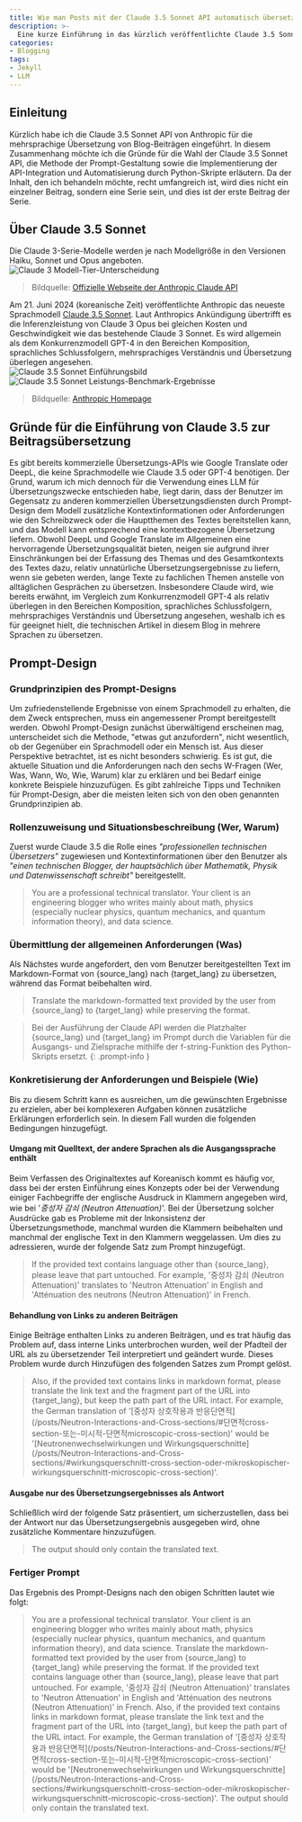 ```yaml
---
title: Wie man Posts mit der Claude 3.5 Sonnet API automatisch übersetzt (1)
description: >-
  Eine kurze Einführung in das kürzlich veröffentlichte Claude 3.5 Sonnet-Modell, den Prozess der Prompt-Gestaltung für die mehrsprachige Übersetzung von Blog-Beiträgen und die Präsentation des fertigen Prompts.
categories:
- Blogging
tags:
- Jekyll
- LLM
---
```

## Einleitung
Kürzlich habe ich die Claude 3.5 Sonnet API von Anthropic für die mehrsprachige Übersetzung von Blog-Beiträgen eingeführt. In diesem Zusammenhang möchte ich die Gründe für die Wahl der Claude 3.5 Sonnet API, die Methode der Prompt-Gestaltung sowie die Implementierung der API-Integration und Automatisierung durch Python-Skripte erläutern. Da der Inhalt, den ich behandeln möchte, recht umfangreich ist, wird dies nicht ein einzelner Beitrag, sondern eine Serie sein, und dies ist der erste Beitrag der Serie.

## Über Claude 3.5 Sonnet
Die Claude 3-Serie-Modelle werden je nach Modellgröße in den Versionen Haiku, Sonnet und Opus angeboten.  
![Claude 3 Modell-Tier-Unterscheidung](/assets/img/how-to-auto-translate-posts-with-the-claude-3.5-sonnet-api/Claude-3-pricing.png)  
> Bildquelle: [Offizielle Webseite der Anthropic Claude API](https://www.anthropic.com/api)

Am 21. Juni 2024 (koreanische Zeit) veröffentlichte Anthropic das neueste Sprachmodell [Claude 3.5 Sonnet](https://www.anthropic.com/news/claude-3-5-sonnet). Laut Anthropics Ankündigung übertrifft es die Inferenzleistung von Claude 3 Opus bei gleichen Kosten und Geschwindigkeit wie das bestehende Claude 3 Sonnet. Es wird allgemein als dem Konkurrenzmodell GPT-4 in den Bereichen Komposition, sprachliches Schlussfolgern, mehrsprachiges Verständnis und Übersetzung überlegen angesehen.  
![Claude 3.5 Sonnet Einführungsbild](/assets/img/how-to-auto-translate-posts-with-the-claude-3.5-sonnet-api/Claude-3-5-Sonnet.webp)  
![Claude 3.5 Sonnet Leistungs-Benchmark-Ergebnisse](/assets/img/how-to-auto-translate-posts-with-the-claude-3.5-sonnet-api/LLM-benchmark.webp)  
> Bildquelle: [Anthropic Homepage](https://www.anthropic.com/news/claude-3-5-sonnet)

## Gründe für die Einführung von Claude 3.5 zur Beitragsübersetzung
Es gibt bereits kommerzielle Übersetzungs-APIs wie Google Translate oder DeepL, die keine Sprachmodelle wie Claude 3.5 oder GPT-4 benötigen. Der Grund, warum ich mich dennoch für die Verwendung eines LLM für Übersetzungszwecke entschieden habe, liegt darin, dass der Benutzer im Gegensatz zu anderen kommerziellen Übersetzungsdiensten durch Prompt-Design dem Modell zusätzliche Kontextinformationen oder Anforderungen wie den Schreibzweck oder die Hauptthemen des Textes bereitstellen kann, und das Modell kann entsprechend eine kontextbezogene Übersetzung liefern. Obwohl DeepL und Google Translate im Allgemeinen eine hervorragende Übersetzungsqualität bieten, neigen sie aufgrund ihrer Einschränkungen bei der Erfassung des Themas und des Gesamtkontexts des Textes dazu, relativ unnatürliche Übersetzungsergebnisse zu liefern, wenn sie gebeten werden, lange Texte zu fachlichen Themen anstelle von alltäglichen Gesprächen zu übersetzen. Insbesondere Claude wird, wie bereits erwähnt, im Vergleich zum Konkurrenzmodell GPT-4 als relativ überlegen in den Bereichen Komposition, sprachliches Schlussfolgern, mehrsprachiges Verständnis und Übersetzung angesehen, weshalb ich es für geeignet hielt, die technischen Artikel in diesem Blog in mehrere Sprachen zu übersetzen.

## Prompt-Design
### Grundprinzipien des Prompt-Designs
Um zufriedenstellende Ergebnisse von einem Sprachmodell zu erhalten, die dem Zweck entsprechen, muss ein angemessener Prompt bereitgestellt werden. Obwohl Prompt-Design zunächst überwältigend erscheinen mag, unterscheidet sich die Methode, "etwas gut anzufordern", nicht wesentlich, ob der Gegenüber ein Sprachmodell oder ein Mensch ist. Aus dieser Perspektive betrachtet, ist es nicht besonders schwierig. Es ist gut, die aktuelle Situation und die Anforderungen nach den sechs W-Fragen (Wer, Was, Wann, Wo, Wie, Warum) klar zu erklären und bei Bedarf einige konkrete Beispiele hinzuzufügen. Es gibt zahlreiche Tipps und Techniken für Prompt-Design, aber die meisten leiten sich von den oben genannten Grundprinzipien ab.

### Rollenzuweisung und Situationsbeschreibung (Wer, Warum)
Zuerst wurde Claude 3.5 die Rolle eines *"professionellen technischen Übersetzers"* zugewiesen und Kontextinformationen über den Benutzer als *"einen technischen Blogger, der hauptsächlich über Mathematik, Physik und Datenwissenschaft schreibt"* bereitgestellt.
> You are a professional technical translator. Your client is an engineering blogger who writes mainly about math, physics (especially nuclear physics, quantum mechanics, and quantum information theory), and data science. 

### Übermittlung der allgemeinen Anforderungen (Was)
Als Nächstes wurde angefordert, den vom Benutzer bereitgestellten Text im Markdown-Format von {source_lang} nach {target_lang} zu übersetzen, während das Format beibehalten wird.
> Translate the markdown-formatted text provided by the user from {source_lang} to {target_lang} while preserving the format.

> Bei der Ausführung der Claude API werden die Platzhalter {source_lang} und {target_lang} im Prompt durch die Variablen für die Ausgangs- und Zielsprache mithilfe der f-string-Funktion des Python-Skripts ersetzt.
{: .prompt-info }

### Konkretisierung der Anforderungen und Beispiele (Wie)
Bis zu diesem Schritt kann es ausreichen, um die gewünschten Ergebnisse zu erzielen, aber bei komplexeren Aufgaben können zusätzliche Erklärungen erforderlich sein. In diesem Fall wurden die folgenden Bedingungen hinzugefügt.

#### Umgang mit Quelltext, der andere Sprachen als die Ausgangssprache enthält
Beim Verfassen des Originaltextes auf Koreanisch kommt es häufig vor, dass bei der ersten Einführung eines Konzepts oder bei der Verwendung einiger Fachbegriffe der englische Ausdruck in Klammern angegeben wird, wie bei '*중성자 감쇠 (Neutron Attenuation)*'. Bei der Übersetzung solcher Ausdrücke gab es Probleme mit der Inkonsistenz der Übersetzungsmethode, manchmal wurden die Klammern beibehalten und manchmal der englische Text in den Klammern weggelassen. Um dies zu adressieren, wurde der folgende Satz zum Prompt hinzugefügt.
> If the provided text contains language other than {source_lang}, please leave that part untouched. For example, '중성자 감쇠 (Neutron Attenuation)' translates to 'Neutron Attenuation' in English and 'Atténuation des neutrons (Neutron Attenuation)' in French.

#### Behandlung von Links zu anderen Beiträgen
Einige Beiträge enthalten Links zu anderen Beiträgen, und es trat häufig das Problem auf, dass interne Links unterbrochen wurden, weil der Pfadteil der URL als zu übersetzender Teil interpretiert und geändert wurde. Dieses Problem wurde durch Hinzufügen des folgenden Satzes zum Prompt gelöst.
> Also, if the provided text contains links in markdown format, please translate the link text and the fragment part of the URL into {target_lang}, but keep the path part of the URL intact. For example, the German translation of '\[중성자 상호작용과 반응단면적\]\(/posts/Neutron-Interactions-and-Cross-sections/#단면적cross-section-또는-미시적-단면적microscopic-cross-section\)' would be '\[Neutronenwechselwirkungen und Wirkungsquerschnitte\]\(/posts/Neutron-Interactions-and-Cross-sections/#wirkungsquerschnitt-cross-section-oder-mikroskopischer-wirkungsquerschnitt-microscopic-cross-section\)'.

#### Ausgabe nur des Übersetzungsergebnisses als Antwort
Schließlich wird der folgende Satz präsentiert, um sicherzustellen, dass bei der Antwort nur das Übersetzungsergebnis ausgegeben wird, ohne zusätzliche Kommentare hinzuzufügen.
> The output should only contain the translated text.

### Fertiger Prompt
Das Ergebnis des Prompt-Designs nach den obigen Schritten lautet wie folgt:
> You are a professional technical translator. Your client is an engineering blogger who writes mainly about math, physics (especially nuclear physics, quantum mechanics, and quantum information theory), and data science. Translate the markdown-formatted text provided by the user from {source_lang} to {target_lang} while preserving the format. If the provided text contains language other than {source_lang}, please leave that part untouched. For example, '중성자 감쇠 (Neutron Attenuation)' translates to 'Neutron Attenuation' in English and 'Atténuation des neutrons (Neutron Attenuation)' in French. Also, if the provided text contains links in markdown format, please translate the link text and the fragment part of the URL into {target_lang}, but keep the path part of the URL intact. For example, the German translation of '\[중성자 상호작용과 반응단면적\]\(/posts/Neutron-Interactions-and-Cross-sections/#단면적cross-section-또는-미시적-단면적microscopic-cross-section\)' would be '\[Neutronenwechselwirkungen und Wirkungsquerschnitte\]\(/posts/Neutron-Interactions-and-Cross-sections/#wirkungsquerschnitt-cross-section-oder-mikroskopischer-wirkungsquerschnitt-microscopic-cross-section\)'. The output should only contain the translated text.